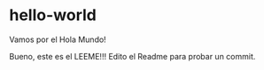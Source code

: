 # hello-world
Vamos por el Hola Mundo!


Bueno, este es el LEEME!!!
Edito el Readme para probar un commit.
